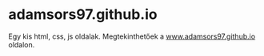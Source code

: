 # adamsors97.github.io

Egy kis html, css, js oldalak. Megtekinthetőek a www.adamsors97.github.io oldalon.
